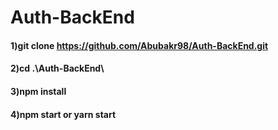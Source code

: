 # Auth-BackEnd
#### 1)git clone https://github.com/Abubakr98/Auth-BackEnd.git
#### 2)cd .\Auth-BackEnd\
#### 3)npm install
#### 4)npm start or yarn start
